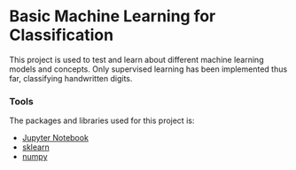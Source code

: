 # Basic Machine Learning for Classification

This project is used to test and learn about different machine learning models and concepts. Only supervised learning has been implemented thus far, classifying handwritten digits.

### Tools
The packages and libraries used for this project is:
- [Jupyter Notebook](https://jupyter.org/)
- [sklearn](https://scikit-learn.org/stable/index.html)
- [numpy](https://numpy.org/)
